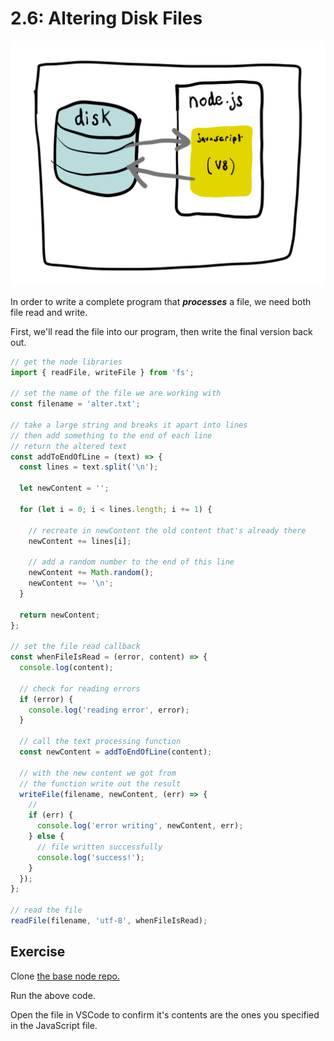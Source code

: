 # 2.6: Altering Disk Files

![](../.gitbook/assets/disk-node.jpg)

In order to write a complete program that _**processes**_ a file, we need both file read and write.

First, we'll read the file into our program, then write the final version back out.

```javascript
// get the node libraries
import { readFile, writeFile } from 'fs';

// set the name of the file we are working with
const filename = 'alter.txt';

// take a large string and breaks it apart into lines
// then add something to the end of each line
// return the altered text
const addToEndOfLine = (text) => {
  const lines = text.split('\n');

  let newContent = '';

  for (let i = 0; i < lines.length; i += 1) {
    
    // recreate in newContent the old content that's already there
    newContent += lines[i];
    
    // add a random number to the end of this line
    newContent += Math.random();
    newContent += '\n';
  }

  return newContent;
};

// set the file read callback
const whenFileIsRead = (error, content) => {
  console.log(content);

  // check for reading errors
  if (error) {
    console.log('reading error', error);
  }

  // call the text processing function
  const newContent = addToEndOfLine(content);

  // with the new content we got from
  // the function write out the result
  writeFile(filename, newContent, (err) => {
    //
    if (err) {
      console.log('error writing', newContent, err);
    } else {
      // file written successfully
      console.log('success!');
    }
  });
};

// read the file
readFile(filename, 'utf-8', whenFileIsRead);
```

## Exercise

Clone [the base node repo.](https://github.com/rocketacademy/base-node-swe1)

Run the above code.

Open the file in VSCode to confirm it's contents are the ones you specified in the JavaScript file.

